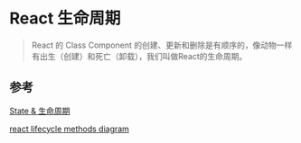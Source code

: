 # React 生命周期

> React 的 Class Component 的创建、更新和删除是有顺序的，像动物一样有出生（创建）和死亡（卸载），我们叫做React的生命周期。

## 参考

[State & 生命周期](https://zh-hans.reactjs.org/docs/state-and-lifecycle.html)

[react lifecycle methods diagram](https://projects.wojtekmaj.pl/react-lifecycle-methods-diagram/)
